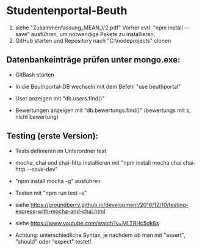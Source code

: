 # Studentenportal-Beuth
1) siehe "Zusammenfassung_MEAN_V2.pdf"
    Vorher evtl. "npm install --save" ausführen, um notwendige Pakete zu installieren.
2) GitHub starten und Repository nach "C:\nodeprojects\" clonen

## Datenbankeinträge prüfen unter mongo.exe:

- GitBash starten

- In die Beuthportal-DB wechseln mit dem Befehl "use beuthportal"

- User anzeigen mit "db.users.find()"

- Bewertungen anzeigen mit "db.bewertungs.find()" (bewertungs mit s, nicht bewertung)

## Testing (erste Version):

- Tests definieren im Unterordner test

- mocha, chai und chai-http installieren mit "npm install mocha chai chai-http --save-dev"

- "npm install mocha -g" ausführen

- Testen mit "npm run test -s"

- siehe https://groundberry.github.io/development/2016/12/10/testing-express-with-mocha-and-chai.html

- siehe https://www.youtube.com/watch?v=MLTRHc5dk6s

- Achtung: unterschiedliche Syntax, je nachdem ob man mit "assert", "should" oder "expect" testet!
